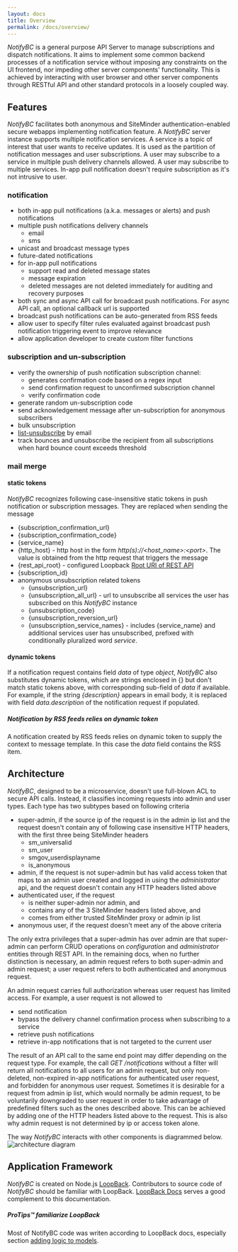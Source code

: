 ```yaml
---
layout: docs
title: Overview
permalink: /docs/overview/
---
```


*NotifyBC* is a general purpose API Server to manage subscriptions and dispatch notifications. It aims to implement some common backend processes of a notification service without imposing any constraints on the UI frontend, nor impeding other server components' functionality. This is achieved by interacting with user browser and other server components through RESTful API and other standard protocols in a loosely coupled way.

## Features
*NotifyBC* facilitates both anonymous and SiteMinder authentication-enabled secure webapps implementing notification feature. A *NotifyBC* server instance supports multiple notification services.  A service is a topic of interest that user wants to receive updates. It is used as the partition of notification messages and user subscriptions. A user may subscribe to a service in multiple push delivery channels allowed. A user may subscribe to multiple services. In-app pull notification doesn't require subscription as it's not intrusive to user.

### notification
* both in-app pull notifications (a.k.a. messages or alerts) and push notifications
* multiple push notifications delivery channels
  * email
  * sms
* unicast and broadcast message types
* future-dated notifications
* for in-app pull notifications
  * support read and deleted message states
  * message expiration
  * deleted messages are not deleted immediately for auditing and recovery purposes
* both sync and async API call for broadcast push notifications. For async API call, an optional callback url is supported
* broadcast push notifications can be auto-generated from RSS feeds
* allow user to specify filter rules evaluated against broadcast push notification triggering event to improve relevance
* allow application developer to create custom filter functions

### subscription and un-subscription
* verify the ownership of push notification subscription channel:
  * generates confirmation code based on a regex input
  * send confirmation request to unconfirmed subscription channel
  * verify confirmation code
* generate random un-subscription code 
* send acknowledgement message after un-subscription for anonymous subscribers
* bulk unsubscription
* [list-unsubscribe](http://www.list-unsubscribe.com/) by email
* track bounces and unsubscribe the recipient from all subscriptions when hard bounce count exceeds threshold 

### mail merge

#### static tokens
*NotifyBC* recognizes following case-insensitive static tokens in push notification or subscription messages. They are replaced when sending the message
 
* {subscription_confirmation_url}
* {subscription_confirmation_code}
* {service_name}
* {http_host} - http host in the form *http(s)://\<host_name\>:\<port\>*. The value is obtained from the http request that triggers the message
* {rest_api_root} - configured Loopback [Root URI of REST API](https://loopback.io/doc/en/lb3/config.json.html#top-level-properties)
* {subscription_id} 
* anonymous unsubscription related tokens
  * {unsubscription_url}
  * {unsubscription_all_url} - url to unsubscribe all services the user has subscribed on this *NotifyBC* instance
  * {unsubscription_code}
  * {unsubscription_reversion_url}
  * {unsubscription_service_names} - includes {service_name} and additional services user has unsubscribed, prefixed with conditionally pluralized word *service*. 

#### dynamic tokens
If a notification request contains field *data* of type *object*, *NotifyBC* also substitutes dynamic tokens, which are strings enclosed in {} but don't match static tokens above, with corresponding sub-field of *data* if available. For example, if the string *{description}* appears in email body, it is replaced with field *data.description* of the notification request if populated.

<div class="note info">
  <h5>Notification by RSS feeds relies on dynamic token</h5>
  <p>A notification created by RSS feeds relies on dynamic token to supply the context to message template. In this case the <i>data</i> field contains the RSS item.</p>
</div>

## Architecture

*NotifyBC*, designed to be a microservice, doesn't use full-blown ACL to secure API calls. Instead, it classifies incoming requests into admin and user types. Each type has two subtypes based on following criteria

* super-admin, if the source ip of the request is in the admin ip list and the request doesn't contain any of following case insensitive HTTP headers, with the first three being SiteMinder headers
  * sm_universalid
  * sm_user
  * smgov_userdisplayname
  * is_anonymous
* admin, if the request is not super-admin but has valid access token that maps to an admin user created and logged in using the *administrator* api, and the request doesn't contain any HTTP headers listed above
* authenticated user, if the request 
  * is neither super-admin nor admin, and
  * contains any of the 3 SiteMinder headers listed above, and
  * comes from either trusted SiteMinder proxy or admin ip list
* anonymous user, if the request doesn't meet any of the above criteria

The only extra privileges that a super-admin has over admin are that super-admin can perform CRUD operations on *configuration* and *administrator* entities through REST API. In the remaining docs, when no further distinction is necessary, an admin request refers to both super-admin and admin request; a user request refers to both authenticated and anonymous request.
 
An admin request carries full authorization whereas user request has limited access. For example, a user request is not allowed to

* send notification
* bypass the delivery channel confirmation process when subscribing to a service
* retrieve push notifications
* retrieve in-app notifications that is not targeted to the current user

The result of an API call to the same end point may differ depending on the request type. For example, the call *GET /notifications* without a filter will return all notifications to all users for an admin request, but only non-deleted, non-expired in-app notifications for authenticated user request, and forbidden for anonymous user request. Sometimes it is desirable for a request from admin ip list, which would normally be admin request, to be voluntarily downgraded to user request in order to take advantage of predefined filters such as the ones described above. This can be achieved by adding one of the HTTP headers listed above to the request. This is also why admin request is not  determined by ip or access token alone.

The way *NotifyBC* interacts with other components is diagrammed below.
![architecture diagram]({{site.baseurl}}/img/architecture.png)

## Application Framework
*NotifyBC* is created on Node.js [LoopBack](https://loopback.io/). Contributors to source code of *NotifyBC* should be familiar with LoopBack. [LoopBack Docs](https://docs.strongloop.com/display/public/LB/LoopBack) serves a good complement to this documentation.

<div class="note">
  <h5>ProTips™ familiarize LoopBack</h5>
  <p>Most of NotifyBC code was writen according to LoopBack docs, especially section <a href="https://docs.strongloop.com/display/public/LB/Adding+logic+to+models">adding logic to models</a>.</p>
</div>
